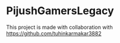# PijushGamersLegacy
This project is made with collaboration with https://github.com/tuhinkarmakar3882
